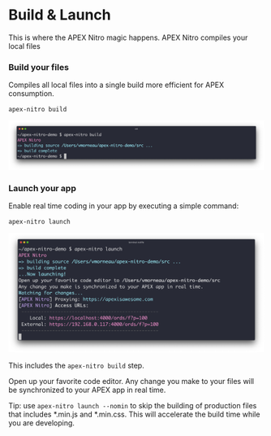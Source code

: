 # Build & Launch

This is where the APEX Nitro magic happens. APEX Nitro compiles your local files

### Build your files

Compiles all local files into a single build more efficient for APEX consumption.

```bash
apex-nitro build
```

![command-build](/docs/img/command-build.png)

### Launch your app

Enable real time coding in your app by executing a simple command:

```bash
apex-nitro launch
```

![command-launch](./img/command-launch.png)

This includes the `apex-nitro build` step.

Open up your favorite code editor. Any change you make to your files will be synchronized to your APEX app in real time.

Tip: use `apex-nitro launch --nomin` to skip the building of production files that includes *.min.js and *.min.css. This will accelerate the build time while you are developing.
